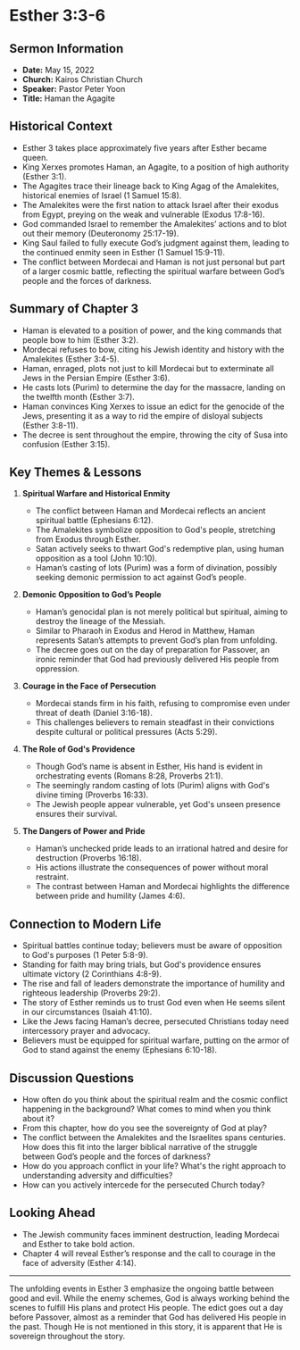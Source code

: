 # Esther 3:3-6

## Sermon Information
- **Date:** May 15, 2022
- **Church:** Kairos Christian Church
- **Speaker:** Pastor Peter Yoon
- **Title:** Haman the Agagite

## Historical Context
- Esther 3 takes place approximately five years after Esther became queen.
- King Xerxes promotes Haman, an Agagite, to a position of high authority (Esther 3:1).
- The Agagites trace their lineage back to King Agag of the Amalekites, historical enemies of Israel (1 Samuel 15:8).
- The Amalekites were the first nation to attack Israel after their exodus from Egypt, preying on the weak and vulnerable (Exodus 17:8-16).
- God commanded Israel to remember the Amalekites’ actions and to blot out their memory (Deuteronomy 25:17-19).
- King Saul failed to fully execute God’s judgment against them, leading to the continued enmity seen in Esther (1 Samuel 15:9-11).
- The conflict between Mordecai and Haman is not just personal but part of a larger cosmic battle, reflecting the spiritual warfare between God’s people and the forces of darkness.

## Summary of Chapter 3
- Haman is elevated to a position of power, and the king commands that people bow to him (Esther 3:2).
- Mordecai refuses to bow, citing his Jewish identity and history with the Amalekites (Esther 3:4-5).
- Haman, enraged, plots not just to kill Mordecai but to exterminate all Jews in the Persian Empire (Esther 3:6).
- He casts lots (Purim) to determine the day for the massacre, landing on the twelfth month (Esther 3:7).
- Haman convinces King Xerxes to issue an edict for the genocide of the Jews, presenting it as a way to rid the empire of disloyal subjects (Esther 3:8-11).
- The decree is sent throughout the empire, throwing the city of Susa into confusion (Esther 3:15).

## Key Themes & Lessons

1. **Spiritual Warfare and Historical Enmity**
   - The conflict between Haman and Mordecai reflects an ancient spiritual battle (Ephesians 6:12).
   - The Amalekites symbolize opposition to God's people, stretching from Exodus through Esther.
   - Satan actively seeks to thwart God's redemptive plan, using human opposition as a tool (John 10:10).
   - Haman’s casting of lots (Purim) was a form of divination, possibly seeking demonic permission to act against God’s people.

2. **Demonic Opposition to God’s People**
   - Haman’s genocidal plan is not merely political but spiritual, aiming to destroy the lineage of the Messiah.
   - Similar to Pharaoh in Exodus and Herod in Matthew, Haman represents Satan’s attempts to prevent God’s plan from unfolding.
   - The decree goes out on the day of preparation for Passover, an ironic reminder that God had previously delivered His people from oppression.

3. **Courage in the Face of Persecution**
   - Mordecai stands firm in his faith, refusing to compromise even under threat of death (Daniel 3:16-18).
   - This challenges believers to remain steadfast in their convictions despite cultural or political pressures (Acts 5:29).

4. **The Role of God's Providence**
   - Though God’s name is absent in Esther, His hand is evident in orchestrating events (Romans 8:28, Proverbs 21:1).
   - The seemingly random casting of lots (Purim) aligns with God's divine timing (Proverbs 16:33).
   - The Jewish people appear vulnerable, yet God's unseen presence ensures their survival.

5. **The Dangers of Power and Pride**
   - Haman’s unchecked pride leads to an irrational hatred and desire for destruction (Proverbs 16:18).
   - His actions illustrate the consequences of power without moral restraint.
   - The contrast between Haman and Mordecai highlights the difference between pride and humility (James 4:6).

## Connection to Modern Life
- Spiritual battles continue today; believers must be aware of opposition to God's purposes (1 Peter 5:8-9).
- Standing for faith may bring trials, but God's providence ensures ultimate victory (2 Corinthians 4:8-9).
- The rise and fall of leaders demonstrate the importance of humility and righteous leadership (Proverbs 29:2).
- The story of Esther reminds us to trust God even when He seems silent in our circumstances (Isaiah 41:10).
- Like the Jews facing Haman’s decree, persecuted Christians today need intercessory prayer and advocacy.
- Believers must be equipped for spiritual warfare, putting on the armor of God to stand against the enemy (Ephesians 6:10-18).

## Discussion Questions
- How often do you think about the spiritual realm and the cosmic conflict happening in the background? What comes to mind when you think about it?
- From this chapter, how do you see the sovereignty of God at play?
- The conflict between the Amalekites and the Israelites spans centuries. How does this fit into the larger biblical narrative of the struggle between God’s people and the forces of darkness?
- How do you approach conflict in your life? What's the right approach to understanding adversity and difficulties?
- How can you actively intercede for the persecuted Church today?

## Looking Ahead
- The Jewish community faces imminent destruction, leading Mordecai and Esther to take bold action.
- Chapter 4 will reveal Esther’s response and the call to courage in the face of adversity (Esther 4:14).

---

The unfolding events in Esther 3 emphasize the ongoing battle between good and evil. While the enemy schemes, God is always working behind the scenes to fulfill His plans and protect His people. The edict goes out a day before Passover, almost as a reminder that God has delivered His people in the past. Though He is not mentioned in this story, it is apparent that He is sovereign throughout the story.